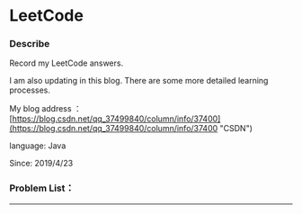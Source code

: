 # LeetCode
### Describe
Record my LeetCode answers. 

I am also updating in this blog. There are some more detailed learning processes. 

My blog address ： [https://blog.csdn.net/qq_37499840/column/info/37400](https://blog.csdn.net/qq_37499840/column/info/37400 "CSDN")

language: Java

Since: 2019/4/23

### Problem List：

----------
